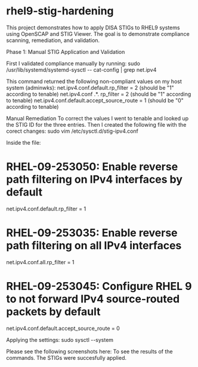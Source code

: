 # rhel9-stig-hardening
This project demonstrates how to apply DISA STIGs to RHEL9 systems using OpenSCAP and STIG Viewer. The goal is to demonstrate compliance scanning, remediation, and validation.


Phase 1: Manual STIG Application and Validation

First I validated compliance manually by running:
sudo /usr/lib/systemd/systemd-sysctl -- cat-config | grep net.ipv4

This command returned the following non-compliant values on my host system (adminwks):
net.ipv4.conf.default.rp_filter = 2 (should be "1" according to tenable)
net.ipv4.conf .*. rp_filter = 2 (should be "1" according to tenable)
net.ipv4.conf.default.accept_source_route = 1 (should be "0" according to tenable)

Manual Remediation
To correct the values I went to tenable and looked up the STIG ID for the three entries. Then I created the following file with the corect changes:
sudo vim /etc/sysctl.d/stig-ipv4.conf

Inside the file:
# RHEL-09-253050: Enable reverse path filtering on IPv4 interfaces by default
net.ipv4.conf.default.rp_filter = 1
# RHEL-09-253035: Enable reverse path filtering on all IPv4 interfaces
net.ipv4.conf.all.rp_filter = 1
# RHEL-09-253045: Configure RHEL 9 to not forward IPv4 source-routed packets by default
net.ipv4.conf.default.accept_source_route = 0

Applying the settings:
sudo sysctl --system

Please see the following screenshots here: To see the results of the commands. The STIGs were succesfully applied.
